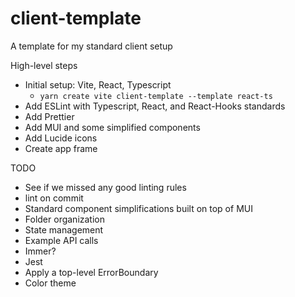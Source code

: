 # client-template
A template for my standard client setup

High-level steps
- Initial setup: Vite, React, Typescript
  - `yarn create vite client-template --template react-ts`
- Add ESLint with Typescript, React, and React-Hooks standards
- Add Prettier
- Add MUI and some simplified components
- Add Lucide icons
- Create app frame

TODO
- See if we missed any good linting rules
- lint on commit
- Standard component simplifications built on top of MUI
- Folder organization
- State management
- Example API calls
- Immer?
- Jest
- Apply a top-level ErrorBoundary
- Color theme
